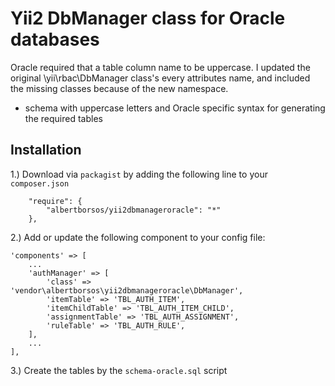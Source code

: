 Yii2 DbManager class for Oracle databases
==========================================

Oracle required that a table column name to be uppercase. I updated the original \yii\rbac\DbManager class's every attributes name, and included the missing classes because of the new namespace.

+ schema with uppercase letters and Oracle specific syntax for generating the required tables

Installation
------------

1.) Download via `packagist` by adding the following line to your `composer.json`
```
	"require": {
		"albertborsos/yii2dbmanageroracle": "*"
	},
```
2.) Add or update the following component to your config file:
```
'components' => [
	...
	'authManager' => [
		'class' => 'vendor\albertborsos\yii2dbmanageroracle\DbManager',
		'itemTable' => 'TBL_AUTH_ITEM',
		'itemChildTable' => 'TBL_AUTH_ITEM_CHILD',
		'assignmentTable' => 'TBL_AUTH_ASSIGNMENT',
		'ruleTable' => 'TBL_AUTH_RULE',
	],
	...
],
```
3.) Create the tables by the `schema-oracle.sql` script

